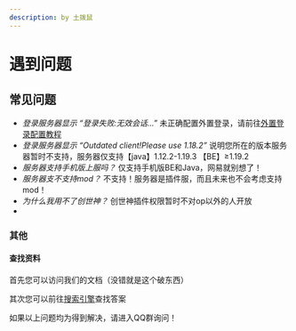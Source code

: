```yaml
---
description: by 土拨鼠
---
```


# 遇到问题

## 常见问题

* _登录服务器显示 “登录失败:无效会话…”_  未正确配置外置登录，请前往[外置登录配置教程](wai-zhi-deng-lu.md)
* _登录服务器显示 “Outdated client!Please use 1.18.2”_ 说明您所在的版本服务器暂时不支持，服务器仅支持【java】1.12.2-1.19.3 【BE】≥1.19.2
* _服务器支持手机版上服吗？_ 仅支持手机版BE和Java，网易就别想了！
* _服务器支不支持mod？_ 不支持！服务器是插件服，而且未来也不会考虑支持mod！
* _为什么我用不了创世神？_ 创世神插件权限暂时不对op以外的人开放
*

### 其他

#### 查找资料

首先您可以访问我们的文档（没错就是这个破东西）

其次您可以前往[搜索引擎](https://baidu.com)查找答案

如果以上问题均为得到解决，请进入QQ群询问！
